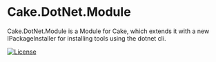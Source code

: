 # Cake.DotNet.Module

Cake.DotNet.Module is a Module for Cake, which extends it with a new IPackageInstaller for installing tools using the dotnet cli.

[![License](http://img.shields.io/:license-mit-blue.svg)](http://cake-contrib.mit-license.org)
